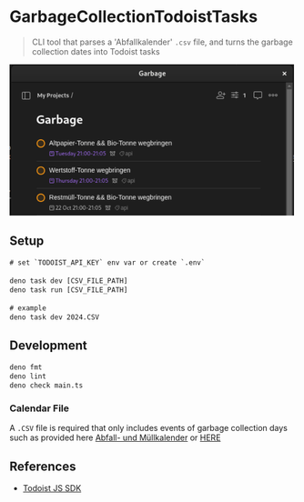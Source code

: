 # GarbageCollectionTodoistTasks

> CLI tool that parses a 'Abfallkalender' `.csv` file, and turns the garbage
> collection dates into Todoist tasks

<img src="assets/example.png" width="500" alt="example">

## Setup

    # set `TODOIST_API_KEY` env var or create `.env`

    deno task dev [CSV_FILE_PATH]
    deno task run [CSV_FILE_PATH]

    # example
    deno task dev 2024.CSV

## Development

    deno fmt
    deno lint
    deno check main.ts

### Calendar File

A `.CSV` file is required that only includes events of garbage collection days
such as provided here
[Abfall- und Müllkalender](https://www.raunheim.de/kalender/de/stadtverwaltung/-/2/calendar_show)
or [HERE](https://portal.staedteservice.de/calendar/)

## References

- [Todoist JS SDK](https://developer.todoist.com/rest/v2/?javascript=#overview)
